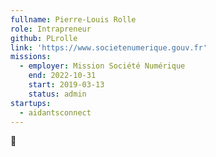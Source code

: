 ```yaml
---
fullname: Pierre-Louis Rolle
role: Intrapreneur
github: PLrolle
link: 'https://www.societenumerique.gouv.fr'
missions:
  - employer: Mission Société Numérique
    end: 2022-10-31
    start: 2019-03-13
    status: admin
startups:
  - aidantsconnect
---
```


🧀
